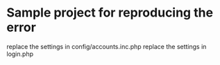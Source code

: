 # Sample project for reproducing the error

replace the settings in config/accounts.inc.php
replace the settings in login.php
